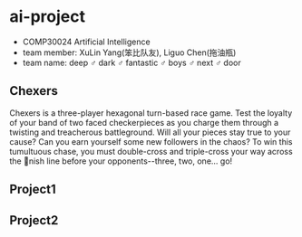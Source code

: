 # ai-project
- COMP30024 Artificial Intelligence
- team member: XuLin Yang(笨比队友), Liguo Chen(拖油瓶)
- team name:   deep ♂ dark ♂ fantastic ♂ boys ♂ next ♂ door

## Chexers
Chexers is a three-player hexagonal turn-based race game. Test the loyalty of your band of two faced checkerpieces as you charge them through a twisting and treacherous battleground. Will all your pieces stay true to your cause? Can you earn yourself some new followers in the chaos? To win this tumultuous chase, you must double-cross and triple-cross your way across the nish line before your opponents--three, two, one... go!

## Project1

## Project2

